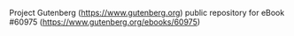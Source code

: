 Project Gutenberg (https://www.gutenberg.org) public repository for eBook #60975 (https://www.gutenberg.org/ebooks/60975)
